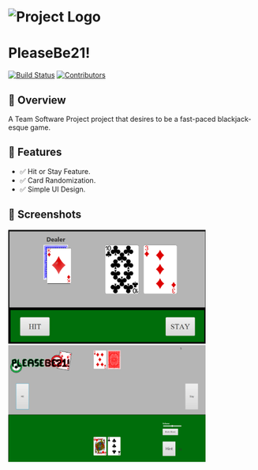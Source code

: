 # ![Project Logo](assets/logo.jpg)

# PleaseBe21!

[![Build Status](https://img.shields.io/badge/build-passing-brightgreen)](https://youtu.be/dQw4w9WgXcQ?si=DJhNRhumTZbtfGzH)
[![Contributors](https://img.shields.io/github/contributors/your-repo)](https://github.com/LoganSchaefer04/BlackJackGame/graphs/contributors)

## 📌 Overview
A Team Software Project project that desires to be a fast-paced blackjack-esque game. 

## 🚀 Features
- ✅ Hit or Stay Feature.
- ✅ Card Randomization.
- ✅ Simple UI Design.

## 📸 Screenshots
<img src="assets/UISprint1.png" alt="Sprint 1 Gameplay" width="400">
<img src="assets/UISprint2.png" alt="Sprint 2 Gameplay - N/A" width="400">
